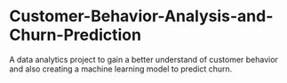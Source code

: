 # Customer-Behavior-Analysis-and-Churn-Prediction
A data analytics project to gain a better understand of customer behavior and also creating a machine learning model to predict churn.
